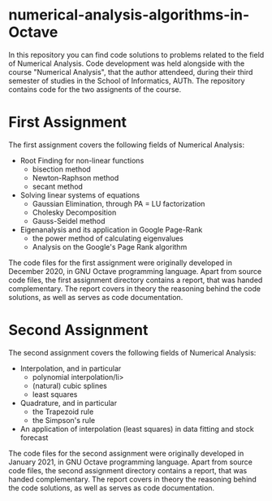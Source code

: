 # numerical-analysis-algorithms-in-Octave

<p>In this repository you can find code solutions to problems related to the field of Numerical Analysis. Code development was held alongside with the course "Numerical Analysis", that the author attendeed, during their third semester of studies in the School of Informatics, AUTh. The repository contains code for the two assignents of the course.
</p>

# First Assignment

<p>The first assignment covers the following fields of Numerical Analysis:
<ul>
  <li>Root Finding for non-linear functions
    <ul>
      <li>bisection method</li>
      <li>Newton-Raphson method</li>
      <li>secant method</li>
    </ul>
  </li>
  <li>Solving linear systems of equations
    <ul>
      <li>Gaussian Elimination, through PA = LU factorization</li>
      <li>Cholesky Decomposition</li>
      <li>Gauss-Seidel method</li>
    </ul>
  </li>
  <li>Eigenanalysis and its application in Google Page-Rank
     <ul>
      <li>the power method of calculating eigenvalues</li>
      <li>Analysis on the Google's Page Rank algorithm</li>
    </ul>
  </li>
</ul>

</p>

<p> The code files for the first assignment were originally developed in December 2020, in GNU Octave programming language. Apart from source code files, the first assignment directory contains a report, that was handed complementary. The report covers in theory the reasoning behind the code solutions, as well as serves as code documentation.</p>

# Second Assignment

<p>The second assignment covers the following fields of Numerical Analysis:
<ul>
  <li> Interpolation, and in particular
    <ul>
      <li>polynomial interpolation/li>
      <li>(natural) cubic splines</li>
      <li>least squares</li>
    </ul>
  </li>
  <li>Quadrature, and in particular
    <ul>
      <li>the Trapezoid rule</li>
      <li>the Simpson's rule</li>
    </ul>
  </li>
  <li>An application of interpolation (least squares) in data fitting and stock forecast</li>
</ul>

<p> The code files for the second assignment were originally developed in January 2021, in GNU Octave programming language. Apart from source code files, the second assignment directory contains a report, that was handed complementary. The report covers in theory the reasoning behind the code solutions, as well as serves as code documentation.</p>
